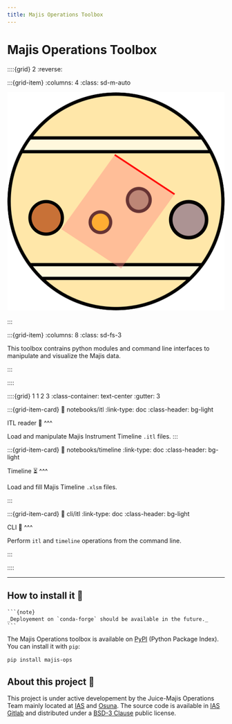 ```yaml
---
title: Majis Operations Toolbox
---
```


# Majis Operations Toolbox

::::{grid} 2
:reverse:

:::{grid-item}
:columns: 4
:class: sd-m-auto

![Logo](images/logo-square.svg)

:::

:::{grid-item}
:columns: 8
:class: sd-fs-3

This toolbox contrains python modules and command line interfaces
to manipulate and visualize the Majis data.


:::

::::

::::{grid} 1 1 2 3
:class-container: text-center
:gutter: 3

:::{grid-item-card}
:link:  notebooks/itl
:link-type: doc
:class-header: bg-light

ITL reader 🎺
^^^

Load and manipulate Majis Instrument Timeline `.itl` files.
:::

:::{grid-item-card}
:link:  notebooks/timeline
:link-type: doc
:class-header: bg-light

Timeline ⏳
^^^

Load and fill Majis Timeline `.xlsm` files.

:::

:::{grid-item-card}
:link: cli/itl
:link-type: doc
:class-header: bg-light

CLI 👾
^^^

Perform `itl` and `timeline` operations from the command line.

:::

::::

---

How to install it 🚀
--------------------

````{margin}
```{note}
_Deployement on `conda-forge` should be available in the future._
```
````

The Majis Operations toolbox is available on [PyPI](https://pypi.org/project/majis-ops/) (Python Package Index).
You can install it with `pip`:


```bash
pip install majis-ops
```

About this project 💬
---------------------
This project is under active developement by the Juice-Majis Operations Team
mainly located at [IAS](https://www.ias.universite-paris-saclay.fr/fr/content/juicemajis)
and [Osuna](https://osuna.univ-nantes.fr/osuna-services-dobservation).
The source code is available in [IAS Gitlab](https://git.ias.u-psud.fr/majis_sgs/operations/majis-ops-toolbox)
and distributed under a [BSD-3 Clause](https://git.ias.u-psud.fr/majis_sgs/operations/majis-ops-toolbox/-/blob/main/LICENSE.md) public license.
